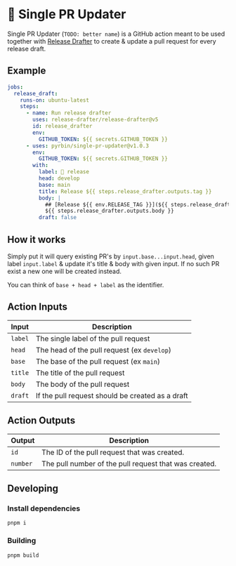 # 🔗 Single PR Updater

Single PR Updater (`TODO: better name`) is a GitHub action meant to be used together with [Release Drafter](https://github.com/release-drafter/release-drafter) to create & update a pull request for every release draft.

## Example

```yaml
jobs:
  release_draft:
    runs-on: ubuntu-latest
    steps:
      - name: Run release drafter
        uses: release-drafter/release-drafter@v5
        id: release_drafter
        env:
          GITHUB_TOKEN: ${{ secrets.GITHUB_TOKEN }}
      - uses: pyrbin/single-pr-updater@v1.0.3
        env:
          GITHUB_TOKEN: ${{ secrets.GITHUB_TOKEN }}
        with:
          label: 🚀 release
          head: develop
          base: main
          title: Release ${{ steps.release_drafter.outputs.tag }}
          body: |
            ## [Release ${{ env.RELEASE_TAG }}](${{ steps.release_drafter.outputs.html_url }})
            ${{ steps.release_drafter.outputs.body }}
          draft: false
```

## How it works

Simply put it will query existing PR's by `input.base...input.head`, given label `input.label` & update it's
title & body with given input. If no such PR exist a new one will be created instead.

You can think of `base + head + label` as the identifier.


## Action Inputs

|  Input    | Description
|-----------|--------------
| `label`   | The single label of the pull request
| `head`    | The head of the pull request (ex `develop`)
| `base`    | The base of the pull request (ex `main`)
| `title`   | The title of the pull request
| `body`    | The body of the pull request
| `draft`   | If the pull request should be created as a draft

## Action Outputs

|  Output   | Description
|-----------|--------------
| `id`      | The ID of the pull request that was created.
| `number`  | The pull number of the pull request that was created.


## Developing

### Install dependencies
`pnpm i`

### Building
`pnpm build`
